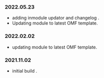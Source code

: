 ### 2022.05.23
- adding inmodule updator and changelog .
- Updating module to latest OMF template.

### 2022.02.02
- updating module to latest OMF template.

### 2021.11.02
- initial build .